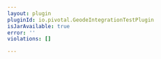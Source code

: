 ```yaml
---
layout: plugin
pluginId: io.pivotal.GeodeIntegrationTestPlugin
isJarAvailable: true
error: ''
violations: []

---
```

